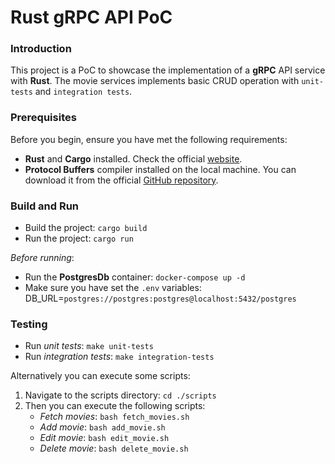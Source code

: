 # Rust gRPC API PoC

### Introduction

This project is a PoC to showcase the implementation of a **gRPC** API service with **Rust**. The movie services implements basic CRUD operation with `unit-tests` and `integration tests`. 

### Prerequisites

Before you begin, ensure you have met the following requirements:

- **Rust** and **Cargo** installed. Check the official [website](https://www.rust-lang.org/learn/get-started).
- **Protocol Buffers** compiler installed on the local machine. You can download it from the official [GitHub repository](https://github.com/protocolbuffers/protobuf/releases/tag/v24.2).

### Build and Run

- Build the project: `cargo build`
- Run the project: `cargo run`

_Before running_:
 * Run the **PostgresDb** container: `docker-compose up -d`
 * Make sure you have set the `.env` variables:  
 DB_URL=`postgres://postgres:postgres@localhost:5432/postgres`

### Testing

* Run _unit tests_: `make unit-tests`
* Run _integration tests_: `make integration-tests`  

Alternatively you can execute some scripts:  
1. Navigate to the scripts directory: `cd ./scripts`
1. Then you can execute the following scripts:  
    * _Fetch movies_: `bash fetch_movies.sh` 
    * _Add movie_: `bash add_movie.sh`
    * _Edit movie_: `bash edit_movie.sh`
    * _Delete movie_: `bash delete_movie.sh`

